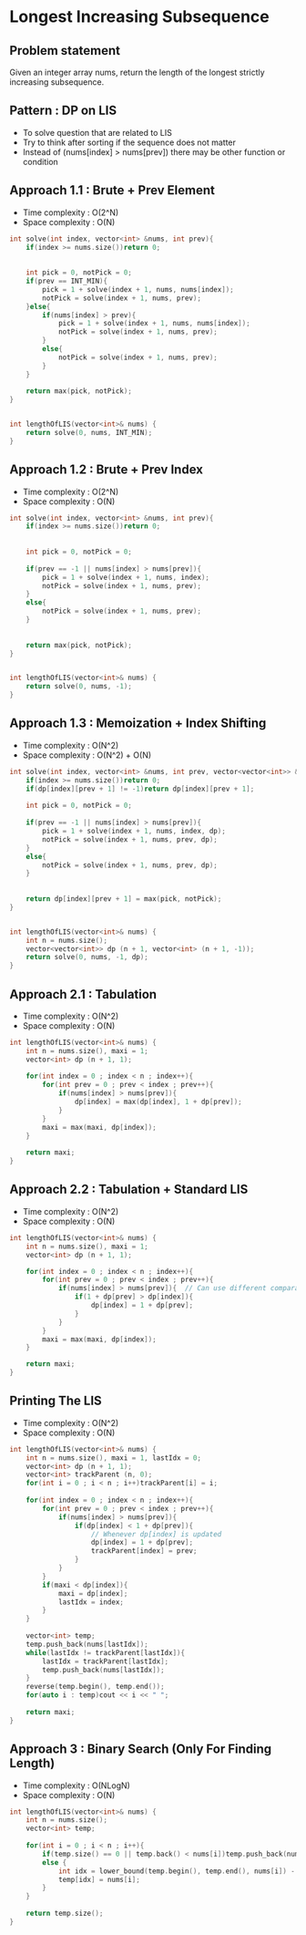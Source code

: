 # Longest Increasing Subsequence

## Problem statement

Given an integer array nums, return the length of the longest strictly increasing subsequence.

## Pattern : DP on LIS

- To solve question that are related to LIS
- Try to think after sorting if the sequence does not matter
- Instead of (nums[index] > nums[prev]) there may be other function or condition 

## Approach 1.1 : Brute + Prev Element

- Time complexity : O(2^N)
- Space complexity : O(N)

```cpp
int solve(int index, vector<int> &nums, int prev){
    if(index >= nums.size())return 0;
    
    
    int pick = 0, notPick = 0;
    if(prev == INT_MIN){
        pick = 1 + solve(index + 1, nums, nums[index]);
        notPick = solve(index + 1, nums, prev);
    }else{
        if(nums[index] > prev){
            pick = 1 + solve(index + 1, nums, nums[index]);
            notPick = solve(index + 1, nums, prev);
        }
        else{
            notPick = solve(index + 1, nums, prev);
        }
    }
    
    return max(pick, notPick);
}


int lengthOfLIS(vector<int>& nums) {
    return solve(0, nums, INT_MIN);
}
```

## Approach 1.2 : Brute + Prev Index

- Time complexity : O(2^N)
- Space complexity : O(N)

```cpp
int solve(int index, vector<int> &nums, int prev){
    if(index >= nums.size())return 0;
    
    
    int pick = 0, notPick = 0;
    
    if(prev == -1 || nums[index] > nums[prev]){
        pick = 1 + solve(index + 1, nums, index);
        notPick = solve(index + 1, nums, prev);
    }
    else{
        notPick = solve(index + 1, nums, prev);
    }
    
    
    return max(pick, notPick);
}


int lengthOfLIS(vector<int>& nums) {
    return solve(0, nums, -1);
}
```

## Approach 1.3 : Memoization + Index Shifting

- Time complexity : O(N^2)
- Space complexity : O(N^2) + O(N)

```cpp
int solve(int index, vector<int> &nums, int prev, vector<vector<int>> &dp){
    if(index >= nums.size())return 0;
    if(dp[index][prev + 1] != -1)return dp[index][prev + 1];
    
    int pick = 0, notPick = 0;
    
    if(prev == -1 || nums[index] > nums[prev]){
        pick = 1 + solve(index + 1, nums, index, dp);
        notPick = solve(index + 1, nums, prev, dp);
    }
    else{
        notPick = solve(index + 1, nums, prev, dp);
    }
    
    
    return dp[index][prev + 1] = max(pick, notPick);
}


int lengthOfLIS(vector<int>& nums) {
    int n = nums.size();
    vector<vector<int>> dp (n + 1, vector<int> (n + 1, -1));
    return solve(0, nums, -1, dp);
}
```

## Approach 2.1 : Tabulation

- Time complexity : O(N^2)
- Space complexity : O(N)

```cpp
int lengthOfLIS(vector<int>& nums) {
    int n = nums.size(), maxi = 1;
    vector<int> dp (n + 1, 1);
    
    for(int index = 0 ; index < n ; index++){
        for(int prev = 0 ; prev < index ; prev++){
            if(nums[index] > nums[prev]){
                dp[index] = max(dp[index], 1 + dp[prev]);
            }
        }
        maxi = max(maxi, dp[index]);
    }
    
    return maxi;
}
```

## Approach 2.2 : Tabulation + Standard LIS

- Time complexity : O(N^2)
- Space complexity : O(N)

```cpp
int lengthOfLIS(vector<int>& nums) {
    int n = nums.size(), maxi = 1;
    vector<int> dp (n + 1, 1);

    for(int index = 0 ; index < n ; index++){
        for(int prev = 0 ; prev < index ; prev++){
            if(nums[index] > nums[prev]){  // Can use different comparator function according to different variants of LIS
                if(1 + dp[prev] > dp[index]){
                    dp[index] = 1 + dp[prev];
                }
            }
        }
        maxi = max(maxi, dp[index]);
    }

    return maxi;
}
```


## Printing The LIS

- Time complexity : O(N^2)
- Space complexity : O(N)

```cpp
int lengthOfLIS(vector<int>& nums) {
    int n = nums.size(), maxi = 1, lastIdx = 0;
    vector<int> dp (n + 1, 1);
    vector<int> trackParent (n, 0);
    for(int i = 0 ; i < n ; i++)trackParent[i] = i;
    
    for(int index = 0 ; index < n ; index++){
        for(int prev = 0 ; prev < index ; prev++){
            if(nums[index] > nums[prev]){
                if(dp[index] < 1 + dp[prev]){
                    // Whenever dp[index] is updated
                    dp[index] = 1 + dp[prev];
                    trackParent[index] = prev;
                }
            }
        }
        if(maxi < dp[index]){
            maxi = dp[index];
            lastIdx = index;
        }
    }
            
    vector<int> temp;
    temp.push_back(nums[lastIdx]);
    while(lastIdx != trackParent[lastIdx]){
        lastIdx = trackParent[lastIdx];
        temp.push_back(nums[lastIdx]);
    } 
    reverse(temp.begin(), temp.end());
    for(auto i : temp)cout << i << " ";
    
    return maxi;
}
```

## Approach 3 : Binary Search (Only For Finding Length)

- Time complexity : O(NLogN)
- Space complexity : O(N)

```cpp
int lengthOfLIS(vector<int>& nums) {
    int n = nums.size();
    vector<int> temp;
    
    for(int i = 0 ; i < n ; i++){
        if(temp.size() == 0 || temp.back() < nums[i])temp.push_back(nums[i]);
        else {
            int idx = lower_bound(temp.begin(), temp.end(), nums[i]) - temp.begin();
            temp[idx] = nums[i];
        }
    }
    
    return temp.size();
}
```